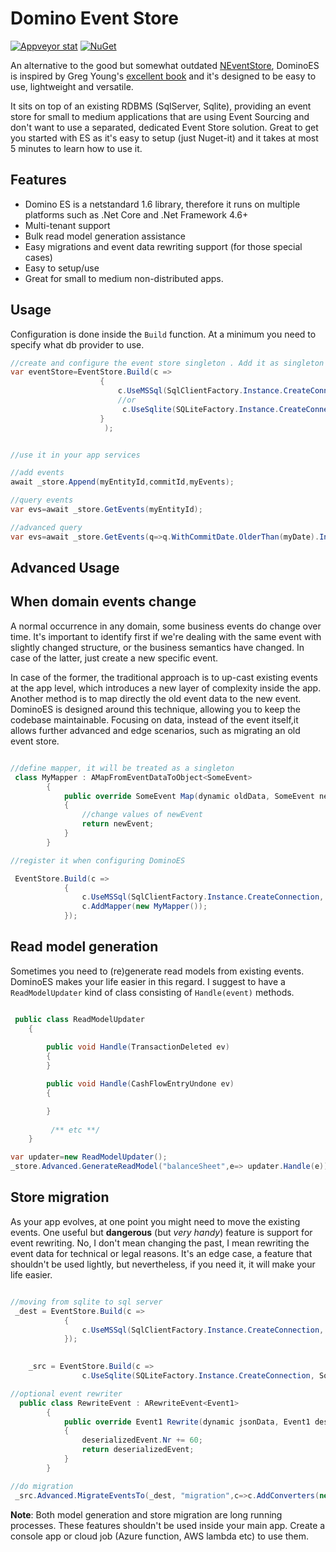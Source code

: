 # Domino Event Store

[![Appveyor stat](https://ci.appveyor.com/api/projects/status/github/sapiens/dominoeventstore?svg=true)](https://ci.appveyor.com/project/sapiens/dominoeventstore) [![NuGet](https://img.shields.io/nuget/v/DominoES.svg)](https://www.nuget.org/packages/DominoES)


An alternative to the good but somewhat outdated [NEventStore](https://github.com/NEventStore/NEventStore/wiki/Quick-Start), DominoES is inspired by Greg Young's [excellent book](https://leanpub.com/esversioning/read#leanpub-auto-weak-schema) and it's designed to be easy to use, lightweight and versatile.

It sits on top of an existing RDBMS (SqlServer, Sqlite), providing an event store for small to medium applications that are using Event Sourcing and don't want to use a separated, dedicated Event Store solution. Great to get you started with ES as it's easy to setup (just Nuget-it) and it takes at most 5 minutes to learn how to use it.

## Features

* Domino ES is a netstandard 1.6 library, therefore it runs on multiple platforms such as .Net Core  and .Net Framework 4.6+
* Multi-tenant support
* Bulk read model generation assistance
* Easy migrations and event data rewriting support (for those special cases)
* Easy to setup/use
* Great for small to medium non-distributed apps. 

## Usage

Configuration is done inside the `Build` function. At a minimum you need to specify what db provider to use.

```csharp
//create and configure the event store singleton . Add it as singleton to your favourite DI Container
var eventStore=EventStore.Build(c =>
                    {
                        c.UseMSSql(SqlClientFactory.Instance.CreateConnection,ConnectionString);
                        //or
                         c.UseSqlite(SQLiteFactory.Instance.CreateConnection,ConnectionString);
                    }
                     );


//use it in your app services

//add events
await _store.Append(myEntityId,commitId,myEvents);

//query events
var evs=await _store.GetEvents(myEntityId);

//advanced query
var evs=await _store.GetEvents(q=>q.WithCommitDate.OlderThan(myDate).IncludeSnapshots(false).OfEntity(myEntityId).FromBeginningUntilVersion(someAggregateVersion));

```

## Advanced Usage

## When domain events change

A normal occurrence in any domain, some business events do change over time. It's important to identify first if we're dealing with the same event with slightly changed structure, or the business semantics have changed. In case of the latter, just create a new specific event.

In case of the former, the traditional approach is to up-cast existing events at the app level, which introduces a new layer of complexity inside the app. Another method is to map directly the old event data to the new event. DominoES is designed around this technique, allowing you to keep the codebase maintainable. Focusing on data, instead of the event itself,it allows further advanced and edge scenarios, such as migrating an old event store.

```csharp

//define mapper, it will be treated as a singleton
 class MyMapper : AMapFromEventDataToObject<SomeEvent>
        {
            public override SomeEvent Map(dynamic oldData, SomeEvent newEvent, DateTimeOffset commitDate)
            {
                //change values of newEvent
                return newEvent;
            }
        }

//register it when configuring DominoES

 EventStore.Build(c =>
            {
                c.UseMSSql(SqlClientFactory.Instance.CreateConnection, SqlServerTests.ConnectionString);
                c.AddMapper(new MyMapper());
            });

```

## Read model generation

Sometimes you need to (re)generate read models from existing events. DominoES makes your life easier in this regard. I suggest to have a `ReadModelUpdater` kind of class consisting of `Handle(event)` methods.

```csharp

 public class ReadModelUpdater
    {
     
        public void Handle(TransactionDeleted ev)
        {
        }

        public void Handle(CashFlowEntryUndone ev)
        {

        }
 
         /** etc **/
    }

var updater=new ReadModelUpdater();
_store.Advanced.GenerateReadModel("balanceSheet",e=> updater.Handle(e));

```

## Store migration

As your app evolves, at one point you might need to move the existing events. One useful but **dangerous** (but _very handy_) feature is support for event rewriting. No, I don't mean changing the past, I mean rewriting the event data for technical or legal reasons. It's an edge case, a feature that shouldn't be used lightly, but nevertheless, if you need it, it will make your life easier.

```csharp

//moving from sqlite to sql server
 _dest = EventStore.Build(c =>
            {
                c.UseMSSql(SqlClientFactory.Instance.CreateConnection, SqlServerTests.ConnectionString);                
            });

            
    _src = EventStore.Build(c =>
                c.UseSqlite(SQLiteFactory.Instance.CreateConnection, SqliteTests.ConnectionString));

//optional event rewriter
  public class RewriteEvent : ARewriteEvent<Event1>
        {
            public override Event1 Rewrite(dynamic jsonData, Event1 deserializedEvent, DateTimeOffset commitDate)
            {
                deserializedEvent.Nr += 60;
                return deserializedEvent;
            }
        }

//do migration
 _src.Advanced.MigrateEventsTo(_dest, "migration",c=>c.AddConverters(new RewriteEvent()));

```

**Note**: Both model generation and store migration are long running processes. These features shouldn't be used inside your main app. Create a console app or cloud job (Azure function, AWS lambda etc) to use them.
